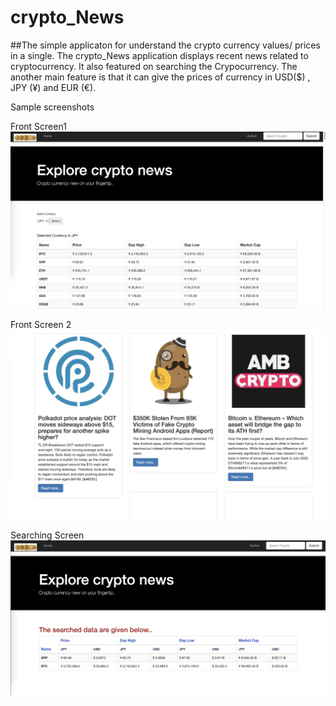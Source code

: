 # crypto_News

##The simple applicaton for understand the crypto currency values/ prices in a single. The crypto_News application displays recent news related to cryptocurrency. 
It also featured on searching the Crypocurrency. The another main feature is that it can give the prices of currency in USD($) , JPY (¥) and EUR (€).

Sample screenshots

Front Screen1
![alt text](https://github.com/jithesh944/crypto_News/blob/master/screenshots/Main%20screen1.png "Main Screen")

Front Screen 2
![alt text](https://github.com/jithesh944/crypto_News/blob/master/screenshots/News%20Screen.png "News")

Searching Screen
![alt text](https://github.com/jithesh944/crypto_News/blob/master/screenshots/Search%20screen.png "Searching screen ")

